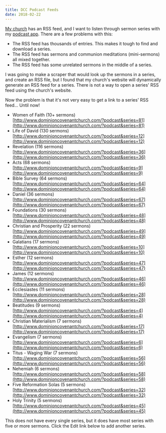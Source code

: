 ```yaml
---
title: DCC Podcast Feeds
date: 2018-02-22
---
```


[My church](http://www.dominioncovenantchurch.com) has an RSS feed, and I want to listen through sermon series with my [podcast app](./android-podcast-apps-review). There are a few problems with this:

- The RSS feed has thousands of entries. This makes it tough to find and download a series.
- The RSS feed has sermons and communion meditations (mini-sermons) all mixed together.
- The RSS feed has some unrelated sermons in the middle of a series.

I was going to make a scraper that would look up the sermons in a series, and create an RSS file, but I found that my church's website will dynamically generate an RSS feed for a series. There is not a way to open a series' RSS feed using the church's website.

Now the problem is that it's not very easy to get a link to a series' RSS feed... Until now!

- Women of Faith (10+ sermons) <br> [http://www.dominioncovenantchurch.com/?podcast&series=81](http://www.dominioncovenantchurch.com/?podcast&series=81)
- Life of David (130 sermons) <br> [http://www.dominioncovenantchurch.com/?podcast&series=12](http://www.dominioncovenantchurch.com/?podcast&series=12)
- Revelation (116 sermons) <br> [http://www.dominioncovenantchurch.com/?podcast&series=36](http://www.dominioncovenantchurch.com/?podcast&series=36)
- Acts (68 sermons) <br> [http://www.dominioncovenantchurch.com/?podcast&series=9](http://www.dominioncovenantchurch.com/?podcast&series=9)
- Bible Survey (64 sermons) <br> [http://www.dominioncovenantchurch.com/?podcast&series=64](http://www.dominioncovenantchurch.com/?podcast&series=64)
- Daniel (36 sermons) <br> [http://www.dominioncovenantchurch.com/?podcast&series=67](http://www.dominioncovenantchurch.com/?podcast&series=67)
- Foundations (30 sermons) <br> [http://www.dominioncovenantchurch.com/?podcast&series=48](http://www.dominioncovenantchurch.com/?podcast&series=48)
- Christian and Prosperity (22 sermons) <br> [http://www.dominioncovenantchurch.com/?podcast&series=49](http://www.dominioncovenantchurch.com/?podcast&series=49)
- Galatians (17 sermons) <br> [http://www.dominioncovenantchurch.com/?podcast&series=10](http://www.dominioncovenantchurch.com/?podcast&series=10)
- Esther (12 sermons) <br> [http://www.dominioncovenantchurch.com/?podcast&series=47](http://www.dominioncovenantchurch.com/?podcast&series=47)
- James (12 sermons) <br> [http://www.dominioncovenantchurch.com/?podcast&series=46](http://www.dominioncovenantchurch.com/?podcast&series=46)
- Ecclesiastes (11 sermons) <br> [http://www.dominioncovenantchurch.com/?podcast&series=28](http://www.dominioncovenantchurch.com/?podcast&series=28)
- Beatitudes (9 sermons) <br> [http://www.dominioncovenantchurch.com/?podcast&series=4](http://www.dominioncovenantchurch.com/?podcast&series=4)
- Christian Materialism (7 sermons) <br> [http://www.dominioncovenantchurch.com/?podcast&series=17](http://www.dominioncovenantchurch.com/?podcast&series=17)
- Evangelism (7 sermons) <br> [http://www.dominioncovenantchurch.com/?podcast&series=6](http://www.dominioncovenantchurch.com/?podcast&series=6)
- Titus - Waging War (7 sermons) <br> [http://www.dominioncovenantchurch.com/?podcast&series=56](http://www.dominioncovenantchurch.com/?podcast&series=56)
- Nehemiah (6 sermons) <br> [http://www.dominioncovenantchurch.com/?podcast&series=58](http://www.dominioncovenantchurch.com/?podcast&series=58)
- Five Reformation Solas (5 sermons) <br> [http://www.dominioncovenantchurch.com/?podcast&series=32](http://www.dominioncovenantchurch.com/?podcast&series=32)
- Holy Trinity (5 sermons) <br> [http://www.dominioncovenantchurch.com/?podcast&series=45](http://www.dominioncovenantchurch.com/?podcast&series=45)

This does not have every single series, but it does have most series with five or more sermons. Click the Edit link below to add another series.
